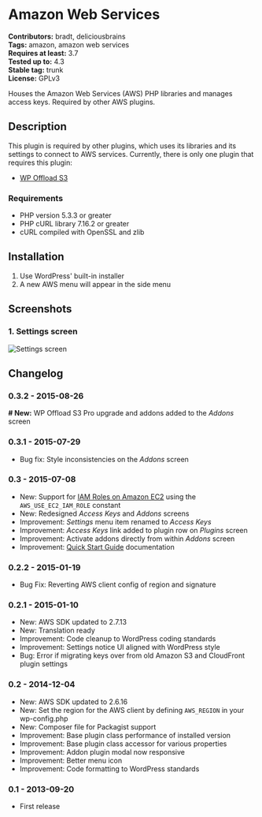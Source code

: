 # Amazon Web Services #
**Contributors:** bradt, deliciousbrains  
**Tags:** amazon, amazon web services  
**Requires at least:** 3.7  
**Tested up to:** 4.3  
**Stable tag:** trunk  
**License:** GPLv3  

Houses the Amazon Web Services (AWS) PHP libraries and manages access keys. Required by other AWS plugins.

## Description ##

This plugin is required by other plugins, which uses its libraries and its settings to connect to AWS services. Currently, there is only one plugin that requires this plugin:

* [WP Offload S3](http://wordpress.org/plugins/amazon-s3-and-cloudfront/)

### Requirements ###

* PHP version 5.3.3 or greater
* PHP cURL library 7.16.2 or greater
* cURL compiled with OpenSSL and zlib

## Installation ##

1. Use WordPress' built-in installer
2. A new AWS menu will appear in the side menu

## Screenshots ##

### 1. Settings screen ###
![Settings screen](https://raw.githubusercontent.com/deliciousbrains/wp-amazon-web-services/assets/screenshot-1.png)


## Changelog ##

### 0.3.2 - 2015-08-26 ###
**# New:** WP Offload S3 Pro upgrade and addons added to the _Addons_ screen  

### 0.3.1 - 2015-07-29 ###
* Bug fix: Style inconsistencies on the _Addons_ screen

### 0.3 - 2015-07-08 ###
* New: Support for [IAM Roles on Amazon EC2](https://deliciousbrains.com/wp-offload-s3/doc/iam-roles/) using the `AWS_USE_EC2_IAM_ROLE` constant
* New: Redesigned _Access Keys_ and _Addons_ screens
* Improvement: _Settings_ menu item renamed to _Access Keys_
* Improvement: _Access Keys_ link added to plugin row on _Plugins_ screen
* Improvement: Activate addons directly from within _Addons_ screen
* Improvement: [Quick Start Guide](https://deliciousbrains.com/wp-offload-s3/doc/quick-start-guide/) documentation

### 0.2.2 - 2015-01-19 ###
* Bug Fix: Reverting AWS client config of region and signature

### 0.2.1 - 2015-01-10 ###
* New: AWS SDK updated to 2.7.13
* New: Translation ready
* Improvement: Code cleanup to WordPress coding standards
* Improvement: Settings notice UI aligned with WordPress style
* Bug: Error if migrating keys over from old Amazon S3 and CloudFront plugin settings

### 0.2 - 2014-12-04 ###
* New: AWS SDK updated to 2.6.16
* New: Set the region for the AWS client by defining `AWS_REGION` in your wp-config.php
* New: Composer file for Packagist support
* Improvement: Base plugin class performance of installed version
* Improvement: Base plugin class accessor for various properties
* Improvement: Addon plugin modal now responsive
* Improvement: Better menu icon
* Improvement: Code formatting to WordPress standards

### 0.1 - 2013-09-20 ###
* First release
